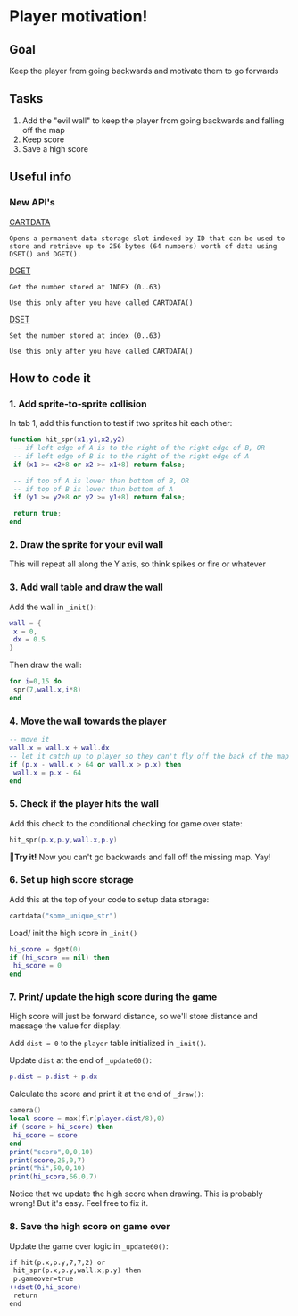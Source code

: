 # Player motivation!
## Goal
Keep the player from going backwards and motivate them to go forwards
## Tasks
1. Add the "evil wall" to keep the player from going backwards and falling off the map
2. Keep score
3. Save a high score
## Useful info
### New API's
[CARTDATA](https://www.lexaloffle.com/dl/docs/pico-8_manual.html#CARTDATA)
```
Opens a permanent data storage slot indexed by ID that can be used to store and retrieve up to 256 bytes (64 numbers) worth of data using DSET() and DGET().
```
[DGET](https://www.lexaloffle.com/dl/docs/pico-8_manual.html#DGET)
```
Get the number stored at INDEX (0..63)

Use this only after you have called CARTDATA()
```
[DSET](https://www.lexaloffle.com/dl/docs/pico-8_manual.html#DSET)
```
Set the number stored at index (0..63)

Use this only after you have called CARTDATA()
```
## How to code it
### 1. Add sprite-to-sprite collision
In tab 1, add this function to test if two sprites hit each other:
```lua
function hit_spr(x1,y1,x2,y2)
 -- if left edge of A is to the right of the right edge of B, OR
 -- if left edge of B is to the right of the right edge of A
 if (x1 >= x2+8 or x2 >= x1+8) return false;

 -- if top of A is lower than bottom of B, OR
 -- if top of B is lower than bottom of A
 if (y1 >= y2+8 or y2 >= y1+8) return false;

 return true;
end
```
### 2. Draw the sprite for your evil wall
This will repeat all along the Y axis, so think spikes or fire or whatever

### 3. Add wall table and draw the wall
Add the wall in `_init()`:
```lua
wall = {
 x = 0,
 dx = 0.5
}
```

Then draw the wall:

```lua
for i=0,15 do
 spr(7,wall.x,i*8)
end
```

### 4. Move the wall towards the player

```lua
-- move it
wall.x = wall.x + wall.dx
-- let it catch up to player so they can't fly off the back of the map
if (p.x - wall.x > 64 or wall.x > p.x) then
 wall.x = p.x - 64
end
```

### 5. Check if the player hits the wall
Add this check to the conditional checking for game over state:
```lua
hit_spr(p.x,p.y,wall.x,p.y)
``` 

🏃**Try it!** Now you can't go backwards and fall off the missing map. Yay!

### 6. Set up high score storage
Add this at the top of your code to setup data storage:
```lua
cartdata("some_unique_str")
```

Load/ init the high score in `_init()`
```lua
hi_score = dget(0)
if (hi_score == nil) then
 hi_score = 0
end
```

### 7. Print/ update the high score during the game
High score will just be forward distance, so we'll store distance and massage the value for display.

Add `dist = 0` to the `player` table initialized in `_init()`.

Update `dist` at the end of `_update60()`:

```lua
p.dist = p.dist + p.dx
```

Calculate the score and print it at the end of `_draw()`:

```lua
camera()
local score = max(flr(player.dist/8),0)
if (score > hi_score) then
 hi_score = score
end
print("score",0,0,10)
print(score,26,0,7)
print("hi",50,0,10)
print(hi_score,66,0,7)
```

Notice that we update the high score when drawing. This is probably wrong! But it's easy. Feel free to fix it.

### 8. Save the high score on game over
Update the game over logic in `_update60()`:
```diff
if hit(p.x,p.y,7,7,2) or
 hit_spr(p.x,p.y,wall.x,p.y) then
 p.gameover=true
++dset(0,hi_score)
 return
end
```
